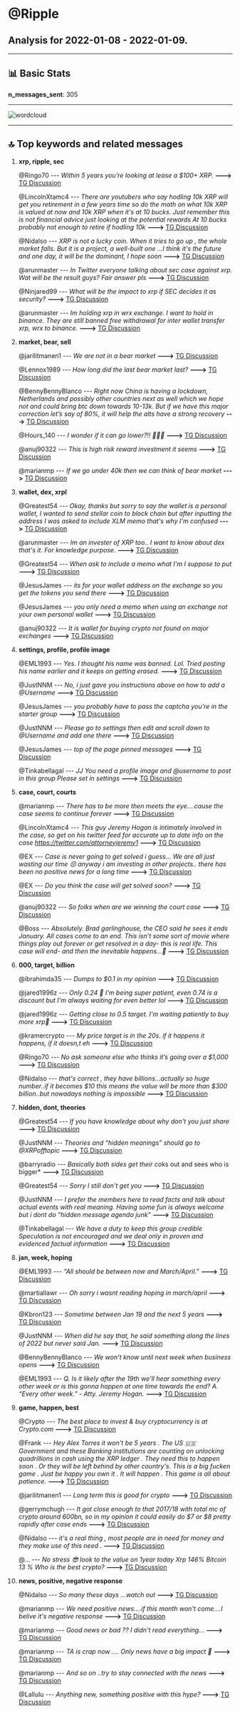 # **@Ripple**
 ## Analysis for **2022-01-08** - **2022-01-09**.

---

## 📊 **Basic Stats**

**n_messages_sent**: 305

---
![wordcloud](Ripple_1Days_wordcloud.png)

---


## 🔝 **Top keywords and related messages**

1. **xrp, ripple, sec**

    @Ringo70 --- *Within 5 years you’re looking at lease a $100+ XRP.* **--->** [TG Discussion](https://t.me/Ripple/3036858)

    @LincolnXtamc4 --- *There are youtubers who say hodling 10k XRP will get you retirement in a few years time so do the math on what 10k XRP is valued at now and 10k XRP when it's at 10 bucks. Just remember this is not financial advice just looking at the potential rewards At 10 bucks probably not enough to retire if hodling 10k* **--->** [TG Discussion](https://t.me/Ripple/3037550)

    @Nidalso --- *XRP is not a lucky coin. When it tries to go up , the whole market falls. But it is a project, a well-built one ...I think it's the future and one day, it will be the dominant,  I hope soon* **--->** [TG Discussion](https://t.me/Ripple/3037329)

    @arunmaster --- *In Twitter everyone talking about sec case against xrp. Wat will be the result guys? Fair answer pls* **--->** [TG Discussion](https://t.me/Ripple/3037008)

    @Ninjared99 --- *What will be the impact to xrp if SEC decides it as security?* **--->** [TG Discussion](https://t.me/Ripple/3037456)

    @arunmaster --- *Im holding xrp in wrx exchange. I want to hold in binance. They are still banned free withdrawal for inter wallet transfer xrp, wrx to binance.* **--->** [TG Discussion](https://t.me/Ripple/3037798)

2. **market, bear, sell**

    @jarilitmanen1 --- *We are not in a bear market* **--->** [TG Discussion](https://t.me/Ripple/3036829)

    @Lennox1989 --- *How long did the last bear market last?* **--->** [TG Discussion](https://t.me/Ripple/3036826)

    @BennyBennyBlanco --- *Right now China is having a lockdown, Netherlands and possibly other countries next as well which we hope not and could bring btc down towards 10-13k. But if we have this major correction let’s say of 80%, it will help the alts have a strong recovery* **--->** [TG Discussion](https://t.me/Ripple/3037288)

    @Hours_140 --- *I wonder if it can go lower?!! 🤔🤔🤔* **--->** [TG Discussion](https://t.me/Ripple/3037061)

    @anuj90322 --- *This is high risk reward investment it seems* **--->** [TG Discussion](https://t.me/Ripple/3037745)

    @marianmp --- *If we go under 40k then we can think of bear market* **--->** [TG Discussion](https://t.me/Ripple/3036835)

3. **wallet, dex, xrpl**

    @Greatest54 --- *Okay, thanks but sorry to say the wallet is a personal wallet, I wanted to send stellar coin to block chain but after inputting the address I was asked to include XLM memo that's why I'm confused* **--->** [TG Discussion](https://t.me/Ripple/3037188)

    @arunmaster --- *Im an invester of XRP too.. I want to know about dex that's it. For knowledge purpose.* **--->** [TG Discussion](https://t.me/Ripple/3037789)

    @Greatest54 --- *When ask to include a memo what I'm I suppose to put* **--->** [TG Discussion](https://t.me/Ripple/3037169)

    @JesusJames --- *its for your wallet address on the exchange so you get the tokens you send there* **--->** [TG Discussion](https://t.me/Ripple/3037170)

    @JesusJames --- *you only need a memo when using an exchange not your own personal wallet* **--->** [TG Discussion](https://t.me/Ripple/3037182)

    @anuj90322 --- *It is wallet for buying crypto not found on major exchanges* **--->** [TG Discussion](https://t.me/Ripple/3037774)

4. **settings, profile, profile image**

    @EML1993 --- *Yes. I thought his name was banned. Lol. Tried posting his name earlier and it keeps on getting erased.* **--->** [TG Discussion](https://t.me/Ripple/3037617)

    @JustNNM --- *No, i just gave you instructions above on how to add a @Username* **--->** [TG Discussion](https://t.me/Ripple/3037099)

    @JesusJames --- *you probably have to pass the captcha you're in the starter group* **--->** [TG Discussion](https://t.me/Ripple/3037687)

    @JustNNM --- *Please go to settings then edit and scroll down to @Username and add one there* **--->** [TG Discussion](https://t.me/Ripple/3037097)

    @JesusJames --- *top of the page pinned messages* **--->** [TG Discussion](https://t.me/Ripple/3036973)

    @Tinkabellagal --- *JJ You need a profile image and @username to post in this group Please set in settings* **--->** [TG Discussion](https://t.me/Ripple/3037826)

5. **case, court, courts**

    @marianmp --- *There has to be more then meets the eye....cause the case seems to continue forever* **--->** [TG Discussion](https://t.me/Ripple/3037251)

    @LincolnXtamc4 --- *This guy Jeremy Hogan is intimately involved in the case, so get on his twitter feed for accurate up to date info on the case https://twitter.com/attorneyjeremy1* **--->** [TG Discussion](https://t.me/Ripple/3037037)

    @EX --- *Case is never going to get solved i guess... We are all just wasting our time 😣 anyway i am investing in other projects.. there has been no positive news for a long time* **--->** [TG Discussion](https://t.me/Ripple/3037256)

    @EX --- *Do you think the case will get solved soon?* **--->** [TG Discussion](https://t.me/Ripple/3037244)

    @anuj90322 --- *So folks when are we winning the court case* **--->** [TG Discussion](https://t.me/Ripple/3037699)

    @Boss --- *Absolutely. Brad garlinghouse, the CEO said he sees it ends January. All cases come to an end. This isn’t some sort of movie where things play out forever or get resolved in a day- this is real life. This case will end- and then the inevitable happens…🚀* **--->** [TG Discussion](https://t.me/Ripple/3037267)

6. **000, target, billion**

    @ibrahimda35 --- *Dumps to $0.1 in my opinion* **--->** [TG Discussion](https://t.me/Ripple/3037459)

    @jared1996z --- *Only 0.24 🤔  I'm being super patient, even 0.74 is a discount but I'm always waiting for even better lol* **--->** [TG Discussion](https://t.me/Ripple/3037228)

    @jared1996z --- *Getting close to 0.5 target. I'm waiting patiently to buy more xrp👀* **--->** [TG Discussion](https://t.me/Ripple/3037225)

    @kramercrypto --- *My price target is in the 20s. if it happens it happens, if it doesn,t eh* **--->** [TG Discussion](https://t.me/Ripple/3037563)

    @Ringo70 --- *No ask someone else who thinks it’s going over a $1,000* **--->** [TG Discussion](https://t.me/Ripple/3036903)

    @Nidalso --- *that's correct , they have billions...actually so huge number..if it becomes $10 this means the value will be more than $300 billion..but nowadays nothing is impossible* **--->** [TG Discussion](https://t.me/Ripple/3037354)

7. **hidden, dont, theories**

    @Greatest54 --- *If you have knowledge about why don't you just share* **--->** [TG Discussion](https://t.me/Ripple/3037176)

    @JustNNM --- *Theories and “hidden meanings” should go to @XRPofftopic* **--->** [TG Discussion](https://t.me/Ripple/3037850)

    @barryradio --- *Basically both sides get their co*ks out and sees who is bigger* **--->** [TG Discussion](https://t.me/Ripple/3036816)

    @Greatest54 --- *Sorry I still don't get you* **--->** [TG Discussion](https://t.me/Ripple/3037171)

    @JustNNM --- *I prefer the members here to read facts and talk about actual events with real meaning.  Having some fun is always welcome but i dont do “hidden message agenda junk”* **--->** [TG Discussion](https://t.me/Ripple/3037853)

    @Tinkabellagal --- *We have a duty to keep this group credible Speculation is not encouraged and we deal only in proven and evidenced factual information* **--->** [TG Discussion](https://t.me/Ripple/3037852)

8. **jan, week, hoping**

    @EML1993 --- *“All should be between now and March/April.”* **--->** [TG Discussion](https://t.me/Ripple/3037610)

    @martiallawr --- *Oh sorry i wasnt reading hoping in march/april* **--->** [TG Discussion](https://t.me/Ripple/3037604)

    @Kbron123 --- *Sometime between Jan 19 and the next 5 years* **--->** [TG Discussion](https://t.me/Ripple/3037498)

    @JustNNM --- *When did he say that, he said something along the lines of 2022 but never said Jan.* **--->** [TG Discussion](https://t.me/Ripple/3037277)

    @BennyBennyBlanco --- *We won’t know until next week when business opens* **--->** [TG Discussion](https://t.me/Ripple/3037066)

    @EML1993 --- *Q. Is it likely after the 19th we'll hear something every other week or is this gonna happen at one time towards the end? A. “Every other week.” - Atty. Jeremy Hogan.* **--->** [TG Discussion](https://t.me/Ripple/3037621)

9. **game, happen, best**

    @Crypto --- *The best place to invest & buy cryptocurrency is at Crypto.com* **--->** [TG Discussion](https://t.me/Ripple/3037759)

    @Frank --- *Hey Alex Torres it won't be 5 years . The US 🇺🇸 Government and these Banking institutions are counting on unlocking quadrillions in cash using the XRP ledger . They need this to happen soon . Or they will be left behind by other country's.  This is a big fucken game . Just be happy you own it  . It will happen . This game is all about patience.* **--->** [TG Discussion](https://t.me/Ripple/3037507)

    @jarilitmanen1 --- *Long term this is good for crypto* **--->** [TG Discussion](https://t.me/Ripple/3036849)

    @gerrymchugh --- *It got close enough to that 2017/18 with total mc of crypto around 600bn, so in my opinion it could easily do $7 or $8 pretty rapidly after case ends* **--->** [TG Discussion](https://t.me/Ripple/3037588)

    @Nidalso --- *it's a real thing , most people are in need for money and they make use of this need .* **--->** [TG Discussion](https://t.me/Ripple/3037346)

    @... --- *No stress 😎 look to the value on 1year today  Xrp 146%  Bitcoin 13 %  Who is the best crypto?* **--->** [TG Discussion](https://t.me/Ripple/3037397)

10. **news, positive, negative response**

    @Nidalso --- *So many these days ...watch out* **--->** [TG Discussion](https://t.me/Ripple/3037340)

    @marianmp --- *We need positive news....if this month won't come....I belive it's negative response* **--->** [TG Discussion](https://t.me/Ripple/3037265)

    @marianmp --- *Good news or bad ?? I didn't read everything...* **--->** [TG Discussion](https://t.me/Ripple/3037210)

    @marianmp --- *TA is crap now .... Only news have a big impact 🤣* **--->** [TG Discussion](https://t.me/Ripple/3037082)

    @marianmp --- *And so on ..try to stay connected with the news* **--->** [TG Discussion](https://t.me/Ripple/3036842)

    @Lallulu --- *Anything new, something positive with this hype?* **--->** [TG Discussion](https://t.me/Ripple/3037254)

